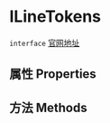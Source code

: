 # ILineTokens
`interface` [官网地址](https://microsoft.github.io/monaco-editor/docs.html#interfaces/languages.ILineTokens.html)
## 属性 Properties
## 方法 Methods

